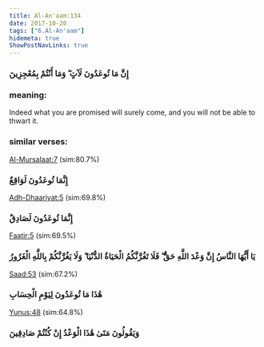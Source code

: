 ```yaml
---
title: Al-An'aam:134
date: 2017-10-20
tags: ["6.Al-An'aam"]
hidemeta: true 
ShowPostNavLinks: true 
---
```

### إِنَّ مَا تُوعَدُونَ لَآتٍ ۖ وَمَا أَنْتُمْ بِمُعْجِزِينَ
### meaning: 
Indeed what you are promised will surely come, and you will not be able to thwart it.
### similar verses: 

[Al-Mursalaat:7](/77/7) (sim:80.7%)

### إِنَّمَا تُوعَدُونَ لَوَاقِعٌ

[Adh-Dhaariyat:5](/51/5) (sim:69.8%)

### إِنَّمَا تُوعَدُونَ لَصَادِقٌ

[Faatir:5](/35/5) (sim:69.5%)

### يَا أَيُّهَا النَّاسُ إِنَّ وَعْدَ اللَّهِ حَقٌّ ۖ فَلَا تَغُرَّنَّكُمُ الْحَيَاةُ الدُّنْيَا ۖ وَلَا يَغُرَّنَّكُمْ بِاللَّهِ الْغَرُورُ

[Saad:53](/38/53) (sim:67.2%)

### هَٰذَا مَا تُوعَدُونَ لِيَوْمِ الْحِسَابِ

[Yunus:48](/10/48) (sim:64.8%)

### وَيَقُولُونَ مَتَىٰ هَٰذَا الْوَعْدُ إِنْ كُنْتُمْ صَادِقِينَ

